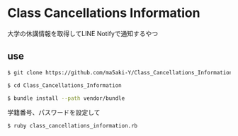 
# Class Cancellations Information
大学の休講情報を取得してLINE Notifyで通知するやつ

## use
```bash
$ git clone https://github.com/ma5aki-Y/Class_Cancellations_Information
```
```bash
$ cd Class_Cancellations_Information
```
```bash
$ bundle install --path vendor/bundle
```
学籍番号、パスワードを設定して

```bash
$ ruby class_cancellations_information.rb
```
